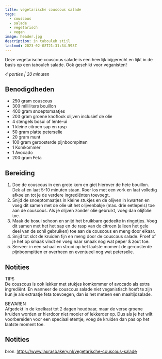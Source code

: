 ```yaml
---
title: vegetarische couscous salade
tags:
  - couscous
  - salade
  - vegetarisch
  - vegan
image: header.jpg
description: in tabouleh stijl
lastmod: 2023-02-08T21:31:34.593Z
---
```

Deze vegetarische couscous salade is een heerlijk bijgerecht en lijkt in de basis op een tabouleh salade. Ook geschikt voor veganisten!   

_4 porties | 30 minuten_

## Benodigdheden

-   250 gram  couscous 
-   300 milliliters  bouillon 
-   400 gram  snoeptomaatjes 
-   200 gram  groene knoflook olijven inclusief de olie 
-   4  stengels bosui of lente-ui 
-   1  kleine citroen sap en rasp 
-   50 gram  platte peterselie 
-   20 gram  munt 
-   100 gram  geroosterde pijnboompitten 
-   1  Komkommer  
-   1  Avocado  
-   200 gram  Feta  

## Bereiding

1.  Doe de couscous in een grote kom en giet hierover de hete bouillon. Dek af en laat 5-10 minuten staan. Roer los met een vork en laat volledig afkoelen tot je de verdere ingrediënten toevoegt. 
2.  Snijd de snoeptomaatjes in kleine stukjes en de olijven in kwarten en voeg dit samen met de olie uit het olijvenbakje (max. drie eetlepels) toe aan de couscous. Als je olijven zonder olie gebruikt, voeg dan olijfolie toe. 
3.  Maak de bosui schoon en snijd het bruikbare gedeelte in ringetjes. Voeg dit samen met het het sap en de rasp van de citroen (alleen het gele deel van de schil gebruiken) toe aan de couscous en meng door elkaar. 
4.  Snijd tot slot de kruiden fijn en meng door de couscous salade. Proef of je het op smaak vindt en voeg naar smaak nog wat peper & zout toe. 
5.  Serveer in een schaal en strooi op het laatste moment de geroosterde pijnboompitten er overheen en eventueel nog wat peterselie. 

## Notities

TIPS  
De couscous is ook lekker met stukjes komkommer of avocado als extra ingrediënt. En wanneer de couscous salade niet veganistisch hoeft te zijn kun je als extraatje feta toevoegen, dan is het meteen een maaltijdsalade.

BEWAREN  
Afgedekt in de koelkast tot 2 dagen houdbaar, maar de verse groene kruiden worden er hierdoor niet mooier of lekkerder op. Dus als je het wilt voorbereiden voor een speciaal etentje, voeg de kruiden dan pas op het laatste moment toe.

## Notities
bron: <https://www.laurasbakery.nl/vegetarische-couscous-salade>
